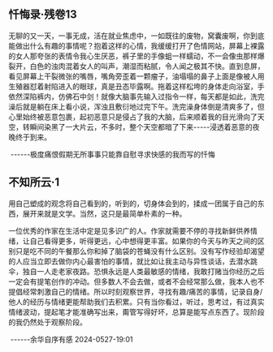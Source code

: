 ## 忏悔录·残卷13

无聊的又一天，一事无成，活在就业焦虑中，一如既往的废物，窝囊废啊，你到底能做出什么有趣的事情呢？抱着这样的心情，我缓缓打开了色情网站，屏幕上裸露的女人那夸张的表情令我心生厌恶，裤子里的手像蛆一样蠕动，不一会像虫那样爆裂开，白色的浊肉混着女人的叫声，潮湿而粘腻，令人闻之极其不快。直到息屏，看见屏幕上干裂微张的嘴唇，嘴角旁歪着一颗瘤子，油塌塌的鼻子上面是像被人用生殖器怼着射陷进入的眼球，真是丑态毕露啊。拖着这样松垮的身体走向浴室，手依然深陷裤内，仿佛石中剑！就像大脑事先输入过指令一样，每天都是如此，洗完澡后就是躺在床上看小说，浑浊且敷衍地过完下午。洗完澡身体倒是清爽多了，但心里始终被恶意包裹，起初恶意只是侵占了我的大脑，后来顺着我的目光滑向了天空，转瞬间染黑了一大片云，不多时，整个天空都暗了下来-----浸透着恶意的夜晚终于到来。      																														   

​																														  ------极度痛恨假期无所事事只能靠自慰寻求快感的我而写的忏悔

## 不知所云·1

用自己塑成的观念将自己看到的，听到的，切身体会到的，揉成一团属于自己的东西，展开来就是文学。当然，这只是最简单朴素的一种。

一位优秀的作家在生活中定是见多识广的人。作家就需要不停的寻找新鲜供养情绪，让自己看得更多，听得更远，心中想得更丰富。如果你的今天与昨天之间的区别只是吃不同的午餐那么你和掉了脑袋的苍蝇没有什么区别。没有写作经验却渴望的人应当立即去做你内心最害怕的事情，就比如让我主动与异性谈话，去潜水跳伞，独自一人走老家夜路。恐惧永远是人类最敏感的情绪，我敢打赌当你经历之后一定会有提笔创作的冲动。但多数人不会去做，或者不会经常那么做，我本人也不提倡经常刺激自己的情绪。所以时刻观察世界，寻找有趣/痛苦的事情，记录自身/他人的经历与情绪更能帮助我们去积累。只有当你看过，听过，思考过，有过真实情绪波动，提起笔才能准确写出来，甭管写得好坏，总算是能写点东西了。现阶段的我仍然处于观察阶段。

​																																------余华自序有感 2024-0527-19:01

